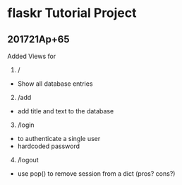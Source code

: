 # flaskr Tutorial Project

## 201721Ap+65
Added Views for 
1. /
- Show all database entries
2. /add
- add title and text to the database
3. /login
- to authenticate a single user
- hardcoded password
4. /logout
- use pop() to remove session from a dict (pros? cons?)

